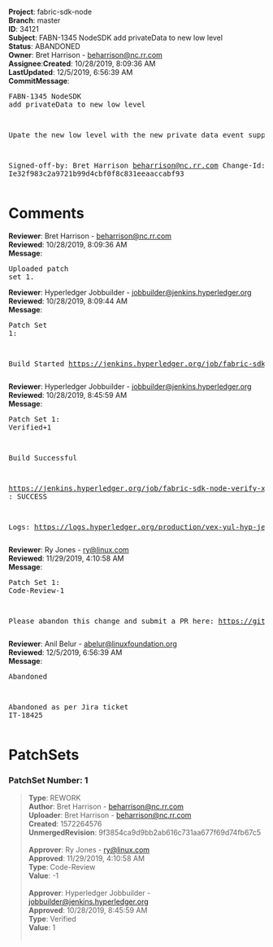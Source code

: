<strong>Project</strong>: fabric-sdk-node</br><strong>Branch</strong>: master<br><strong>ID</strong>: 34121<br><strong>Subject</strong>: FABN-1345 NodeSDK add privateData to new low level<br><strong>Status</strong>: ABANDONED<br><strong>Owner</strong>: Bret Harrison - beharrison@nc.rr.com<br><strong>Assignee</strong>:<strong>Created</strong>: 10/28/2019, 8:09:36 AM<br><strong>LastUpdated</strong>: 12/5/2019, 6:56:39 AM<br><strong>CommitMessage</strong>:<br><pre>FABN-1345 NodeSDK add privateData to new low level

Upate the new low level with the new private data event
support.

Signed-off-by: Bret Harrison <beharrison@nc.rr.com>
Change-Id: Ie32f983c2a9721b99d4cbf0f8c831eeaaccabf93
</pre><h1>Comments</h1><strong>Reviewer</strong>: Bret Harrison - beharrison@nc.rr.com<br><strong>Reviewed</strong>: 10/28/2019, 8:09:36 AM<br><strong>Message</strong>: <pre>Uploaded patch set 1.</pre><strong>Reviewer</strong>: Hyperledger Jobbuilder - jobbuilder@jenkins.hyperledger.org<br><strong>Reviewed</strong>: 10/28/2019, 8:09:44 AM<br><strong>Message</strong>: <pre>Patch Set 1:

Build Started https://jenkins.hyperledger.org/job/fabric-sdk-node-verify-x86_64/3244/</pre><strong>Reviewer</strong>: Hyperledger Jobbuilder - jobbuilder@jenkins.hyperledger.org<br><strong>Reviewed</strong>: 10/28/2019, 8:45:59 AM<br><strong>Message</strong>: <pre>Patch Set 1: Verified+1

Build Successful 

https://jenkins.hyperledger.org/job/fabric-sdk-node-verify-x86_64/3244/ : SUCCESS

Logs: https://logs.hyperledger.org/production/vex-yul-hyp-jenkins-3/fabric-sdk-node-verify-x86_64/3244</pre><strong>Reviewer</strong>: Ry Jones - ry@linux.com<br><strong>Reviewed</strong>: 11/29/2019, 4:10:58 AM<br><strong>Message</strong>: <pre>Patch Set 1: Code-Review-1

Please abandon this change and submit a PR here: https://github.com/hyperledger/fabric-sdk-node</pre><strong>Reviewer</strong>: Anil Belur - abelur@linuxfoundation.org<br><strong>Reviewed</strong>: 12/5/2019, 6:56:39 AM<br><strong>Message</strong>: <pre>Abandoned

Abandoned as per Jira ticket IT-18425</pre><h1>PatchSets</h1><h3>PatchSet Number: 1</h3><blockquote><strong>Type</strong>: REWORK<br><strong>Author</strong>: Bret Harrison - beharrison@nc.rr.com<br><strong>Uploader</strong>: Bret Harrison - beharrison@nc.rr.com<br><strong>Created</strong>: 1572264576<br><strong>UnmergedRevision</strong>: 9f3854ca9d9bb2ab616c731aa677f69d74fb67c5<br><br><strong>Approver</strong>: Ry Jones - ry@linux.com<br><strong>Approved</strong>: 11/29/2019, 4:10:58 AM<br><strong>Type</strong>: Code-Review<br><strong>Value</strong>: -1<br><br><strong>Approver</strong>: Hyperledger Jobbuilder - jobbuilder@jenkins.hyperledger.org<br><strong>Approved</strong>: 10/28/2019, 8:45:59 AM<br><strong>Type</strong>: Verified<br><strong>Value</strong>: 1<br><br></blockquote>